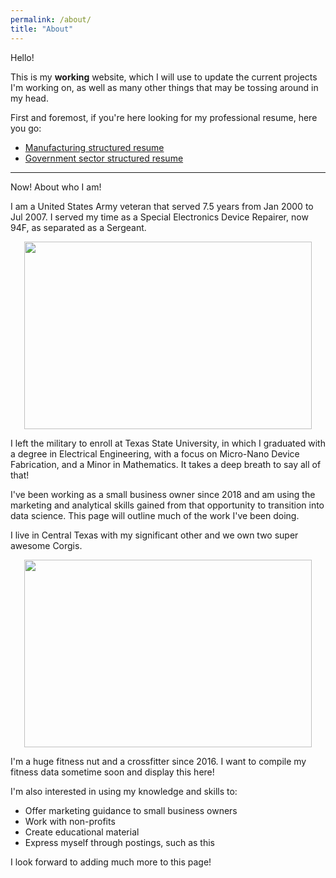 ```yaml
---
permalink: /about/
title: "About"
---
```


Hello! 

This is my **working** website, which I will use to update the current projects I'm working on, as well as many other things that may be tossing around in my head.

First and foremost, if you're here looking for my professional resume, here you go:

* [Manufacturing structured resume](https://github.com/jeff-mos-def/jeff-mos-def.github.io/blob/master/assets/CamachoJD_ME%20Resume.pdf)
* [Government sector structured resume](https://github.com/jeff-mos-def/jeff-mos-def.github.io/blob/master/assets/CamachoJD_Resume_GovJobs.pdf)

---

Now! About who I am!

I am a United States Army veteran that served 7.5 years from Jan 2000 to Jul 2007. I served my time as a Special Electronics Device Repairer, now 94F, as separated as a Sergeant. 

<p align="center">
  <img width="460" height="300" src="https://github.com/jeff-mos-def/jeff-mos-def.github.io/blob/master/assets/images/REUP2004.jpg">
</p>

I left the military to enroll at Texas State University, in which I graduated with a degree in Electrical Engineering, with a focus on Micro-Nano Device Fabrication, and a Minor in Mathematics. It takes a deep breath to say all of that!

I've been working as a small business owner since 2018 and am using the marketing and analytical skills gained from that opportunity to transition into data science. This page will outline much of the work I've been doing.

I live in Central Texas with my significant other and we own two super awesome Corgis.

<p align="center">
  <img width="460" height="300" src="https://github.com/jeff-mos-def/jeff-mos-def.github.io/blob/master/assets/images/ALLUS.jpg">
</p>

I'm a huge fitness nut and a crossfitter since 2016. I want to compile my fitness data sometime soon and display this here!

I'm also interested in using my knowledge and skills to:

* Offer marketing guidance to small business owners
* Work with non-profits
* Create educational material
* Express myself through postings, such as this

I look forward to adding much more to this page!
